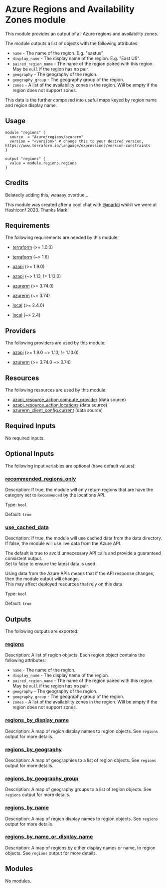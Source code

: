 <!-- BEGIN_TF_DOCS -->
# Azure Regions and Availability Zones module

This module provides an output of all Azure regions and availability zones.

The module outputs a list of objects with the following attributes:

- `name` - The name of the region. E.g. "eastus"
- `display_name` - The display name of the region. E.g. "East US".
- `paired_region_name` - The name of the region paired with this region.  May be `null` if the region has no pair.
- `geography` - The geography of the region.
- `geography_group` - The geography group of the region.
- `zones` - A list of the availability zones in the region. Will be empty if the region does not support zones.

This data is the further composed into useful maps keyed by region name and region display name.

## Usage

```hcl
module "regions" {
  source  = "Azure/regions/azurerm"
  version = "<version>" # change this to your desired version, https://www.terraform.io/language/expressions/version-constraints
}

output "regions" {
  value = module.regions.regions
}
```

## Credits

Belatedly adding this, waaaay overdue...

This module was created after a cool chat with [@markti](https://github.com/markti) whilst we were at Hashiconf 2023.
Thanks Mark!

<!-- markdownlint-disable MD033 -->
## Requirements

The following requirements are needed by this module:

- <a name="requirement_terraform"></a> [terraform](#requirement\_terraform) (>= 1.0.0)

- <a name="requirement_terraform"></a> [terraform](#requirement\_terraform) (~> 1.6)

- <a name="requirement_azapi"></a> [azapi](#requirement\_azapi) (>= 1.9.0)

- <a name="requirement_azapi"></a> [azapi](#requirement\_azapi) (~> 1.13, != 1.13.0)

- <a name="requirement_azurerm"></a> [azurerm](#requirement\_azurerm) (>= 3.74.0)

- <a name="requirement_azurerm"></a> [azurerm](#requirement\_azurerm) (~> 3.74)

- <a name="requirement_local"></a> [local](#requirement\_local) (>= 2.4.0)

- <a name="requirement_local"></a> [local](#requirement\_local) (~> 2.4)

## Providers

The following providers are used by this module:

- <a name="provider_azapi"></a> [azapi](#provider\_azapi) (>= 1.9.0 ~> 1.13, != 1.13.0)

- <a name="provider_azurerm"></a> [azurerm](#provider\_azurerm) (>= 3.74.0 ~> 3.74)

## Resources

The following resources are used by this module:

- [azapi_resource_action.compute_provider](https://registry.terraform.io/providers/azure/azapi/latest/docs/data-sources/resource_action) (data source)
- [azapi_resource_action.locations](https://registry.terraform.io/providers/azure/azapi/latest/docs/data-sources/resource_action) (data source)
- [azurerm_client_config.current](https://registry.terraform.io/providers/hashicorp/azurerm/latest/docs/data-sources/client_config) (data source)

<!-- markdownlint-disable MD013 -->
## Required Inputs

No required inputs.

## Optional Inputs

The following input variables are optional (have default values):

### <a name="input_recommended_regions_only"></a> [recommended\_regions\_only](#input\_recommended\_regions\_only)

Description: If true, the module will only return regions that are have the category set to `Recommended` by the locations API.

Type: `bool`

Default: `true`

### <a name="input_use_cached_data"></a> [use\_cached\_data](#input\_use\_cached\_data)

Description: If true, the module will use cached data from the data directory. If false, the module will use live data from the Azure API.

The default is true to avoid unnecessary API calls and provide a guaranteed consistent output.  
Set to false to ensure the latest data is used.

Using data from the Azure APIs means that if the API response changes, then the module output will change.  
This may affect deployed resources that rely on this data.

Type: `bool`

Default: `true`

## Outputs

The following outputs are exported:

### <a name="output_regions"></a> [regions](#output\_regions)

Description: A list of region objects. Each region object contains the following attributes:

- `name` - The name of the region.
- `display_name` - The display name of the region.
- `paired_region_name` - The name of the region paired with this region. May be `null` if the region has no pair.
- `geography` - The geography of the region.
- `geography_group` - The geography group of the region.
- `zones` - A list of the availability zones in the region. Will be empty if the region does not support zones.

### <a name="output_regions_by_display_name"></a> [regions\_by\_display\_name](#output\_regions\_by\_display\_name)

Description: A map of region display names to region objects. See `regions` output for more details.

### <a name="output_regions_by_geography"></a> [regions\_by\_geography](#output\_regions\_by\_geography)

Description: A map of geographies to a list of region objects. See `regions` output for more details.

### <a name="output_regions_by_geography_group"></a> [regions\_by\_geography\_group](#output\_regions\_by\_geography\_group)

Description: A map of geography groups to a list of region objects. See `regions` output for more details.

### <a name="output_regions_by_name"></a> [regions\_by\_name](#output\_regions\_by\_name)

Description: A map of region display names to region objects. See `regions` output for more details.

### <a name="output_regions_by_name_or_display_name"></a> [regions\_by\_name\_or\_display\_name](#output\_regions\_by\_name\_or\_display\_name)

Description: A map of regions by either display names or name, to region objects. See `regions` output for more details.

## Modules

No modules.

<!-- END_TF_DOCS -->